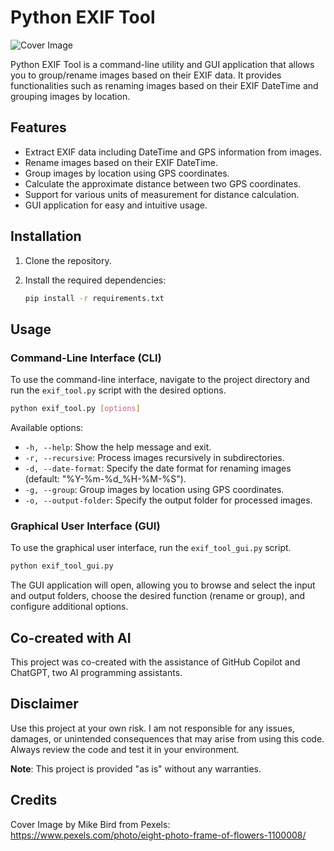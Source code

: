 # Python EXIF Tool

![Cover Image](.assets/image.png)

Python EXIF Tool is a command-line utility and GUI application that allows you to group/rename images based on their EXIF data. It provides functionalities such as renaming images based on their EXIF DateTime and grouping images by location.

## Features

- Extract EXIF data including DateTime and GPS information from images.
- Rename images based on their EXIF DateTime.
- Group images by location using GPS coordinates.
- Calculate the approximate distance between two GPS coordinates.
- Support for various units of measurement for distance calculation.
- GUI application for easy and intuitive usage.

## Installation

1. Clone the repository.

2. Install the required dependencies:

   ```bash
   pip install -r requirements.txt
   ```

## Usage

### Command-Line Interface (CLI)

To use the command-line interface, navigate to the project directory and run the `exif_tool.py` script with the desired options.

```bash
python exif_tool.py [options]
```

Available options:

- `-h, --help`: Show the help message and exit.
- `-r, --recursive`: Process images recursively in subdirectories.
- `-d, --date-format`: Specify the date format for renaming images (default: "%Y-%m-%d\_%H-%M-%S").
- `-g, --group`: Group images by location using GPS coordinates.
- `-o, --output-folder`: Specify the output folder for processed images.

### Graphical User Interface (GUI)

To use the graphical user interface, run the `exif_tool_gui.py` script.

```bash
python exif_tool_gui.py
```

The GUI application will open, allowing you to browse and select the input and output folders, choose the desired function (rename or group), and configure additional options.

## Co-created with AI

This project was co-created with the assistance of GitHub Copilot and ChatGPT, two AI programming assistants.

## Disclaimer

Use this project at your own risk. I am not responsible for any issues, damages, or unintended consequences that may arise from using this code. Always review the code and test it in your environment.

**Note**: This project is provided "as is" without any warranties.

## Credits

Cover Image by Mike Bird from Pexels: https://www.pexels.com/photo/eight-photo-frame-of-flowers-1100008/
